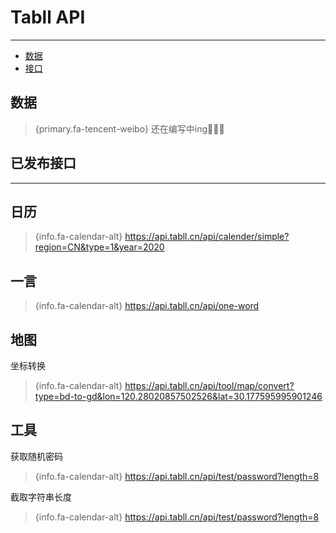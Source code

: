 # Tabll API

---

- [数据](#section-1)
- [接口](#section-2)

<a name="section-1"></a>
## 数据

> {primary.fa-tencent-weibo} 还在编写中ing🎉🎉🎉

<a name="section-2"></a>
## 已发布接口

---

## 日历
> {info.fa-calendar-alt} https://api.tabll.cn/api/calender/simple?region=CN&type=1&year=2020

## 一言
> {info.fa-calendar-alt} https://api.tabll.cn/api/one-word

## 地图
坐标转换
> {info.fa-calendar-alt} https://api.tabll.cn/api/tool/map/convert?type=bd-to-gd&lon=120.28020857502526&lat=30.177595995901246

## 工具
获取随机密码  
> {info.fa-calendar-alt} https://api.tabll.cn/api/test/password?length=8

截取字符串长度
> {info.fa-calendar-alt} https://api.tabll.cn/api/test/password?length=8

